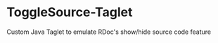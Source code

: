 ToggleSource-Taglet
===================

Custom Java Taglet to emulate RDoc's show/hide source code feature